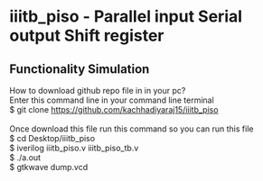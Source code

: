 # iiitb_piso - Parallel input Serial output Shift register
## Functionality Simulation 

How to download github repo file in in your pc?</br>
Enter this command line in your command line terminal </br>
$ git clone https://github.com/kachhadiyaraj15/iiitb_piso</br></br>
Once download this file run this command so you can run this file </br>
$ cd Desktop/iiitb_piso</br>
$ iverilog iiitb_piso.v iiitb_piso_tb.v</br>
$ ./a.out</br>
$ gtkwave dump.vcd</br>

